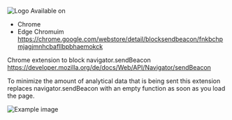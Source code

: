![Logo](./images/header.png)
Available on

- Chrome
- Edge Chromuim
https://chrome.google.com/webstore/detail/blocksendbeacon/fnkbchpmjagjmnhcbafllbpbhaemokck 

Chrome extension to block navigator.sendBeacon https://developer.mozilla.org/de/docs/Web/API/Navigator/sendBeacon

To minimize the amount of analytical data that is being sent this extension replaces navigator.sendBeacon with an empty function as soon as you load the page.

![Example image](./images/example.PNG)
